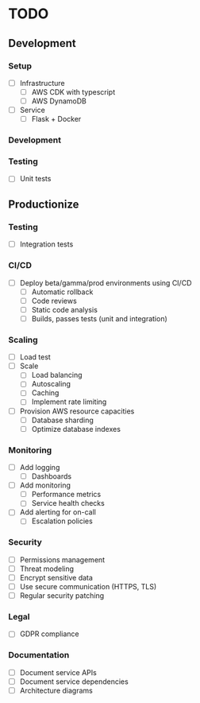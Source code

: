 # TODO

## Development
### Setup
* [ ] Infrastructure
    * [ ] AWS CDK with typescript
    * [ ] AWS DynamoDB
* [ ] Service
    * [ ] Flask + Docker

### Development


### Testing
* [ ] Unit tests

## Productionize
### Testing
* [ ] Integration tests
### CI/CD
* [ ] Deploy beta/gamma/prod environments using CI/CD
    * [ ] Automatic rollback
    * [ ] Code reviews
    * [ ] Static code analysis
    * [ ] Builds, passes tests (unit and integration)
### Scaling
* [ ] Load test
* [ ] Scale
    * [ ] Load balancing
    * [ ] Autoscaling
    * [ ] Caching
    * [ ] Implement rate limiting
* [ ] Provision AWS resource capacities
    * [ ] Database sharding
    * [ ] Optimize database indexes
### Monitoring
* [ ] Add logging
    * [ ] Dashboards
* [ ] Add monitoring
    * [ ] Performance metrics
    * [ ] Service health checks
* [ ] Add alerting for on-call
    * [ ] Escalation policies
### Security
* [ ] Permissions management
* [ ] Threat modeling
* [ ] Encrypt sensitive data
* [ ] Use secure communication (HTTPS, TLS)
* [ ] Regular security patching
### Legal
* [ ] GDPR compliance
### Documentation
* [ ] Document service APIs
* [ ] Document service dependencies
* [ ] Architecture diagrams